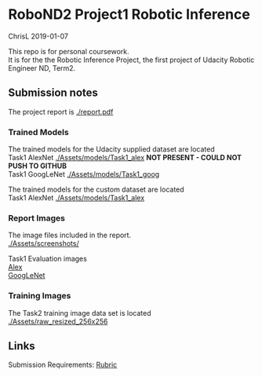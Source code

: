 # RoboND2 Project1 Robotic Inference
ChrisL 2019-01-07

This repo is for personal coursework.<br/>
It is for the the Robotic Inference Project, the first project of Udacity Robotic Engineer ND, Term2.


## Submission notes 

The project report is [./report.pdf](report.pdf)<br/>

### Trained Models
The trained models for the Udacity supplied dataset are located <br/>
Task1 AlexNet [./Assets/models/Task1_alex](./Assets/models/Task1_alex) **NOT PRESENT - COULD NOT PUSH TO GITHUB**<br/> 
Task1 GoogLeNet [./Assets/models/Task1_goog](./Assets/models/Task1_goog)<br/>

The trained models for the custom dataset are located <br/>
Task1 AlexNet [./Assets/models/Task1_alex](./Assets/models/Task1_alex)<br/>

### Report Images
The image files included in the report.<br/>
[./Assets/screenshots/](./Assets/screenshots/)<br/>

Task1 Evaluation images<br/>
[Alex](./Assets/screenshots/P1_Evaluate_Alex01_x1.png)<br/>
[GoogLeNet](./Assets/screenshots/Screenshot_2019-01-01_P2_google03_adam_E5_accuracy.png)<br/>

### Training Images
The Task2 training image data set is located<br/>
[./Assets/raw_resized_256x256](./Assets/raw_resized_256x256)<br/>

## Links
Submission Requirements: [Rubric](https://review.udacity.com/#!/rubrics/1319/view) 